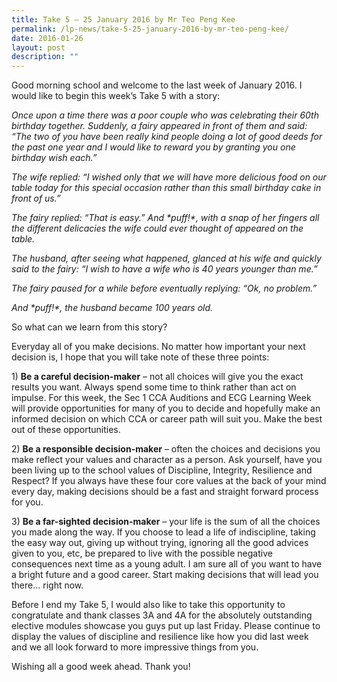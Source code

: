 ```yaml
---
title: Take 5 – 25 January 2016 by Mr Teo Peng Kee
permalink: /lp-news/take-5-25-january-2016-by-mr-teo-peng-kee/
date: 2016-01-26
layout: post
description: ""
---
```

Good morning school and welcome to the last week of January 2016. I would like to begin this week’s Take 5 with a story:

_Once upon a time there was a poor couple who was celebrating their 60th birthday together. Suddenly, a fairy appeared in front of them and said: “The two of you have been really kind people doing a lot of good deeds for the past one year and I would like to reward you by granting you one birthday wish each.”_

_The wife replied: “I wished only that we will have more delicious food on our table today for this special occasion rather than this small birthday cake in front of us.”_

_The fairy replied: “That is easy.” And \*puff!\*, with a snap of her fingers all the different delicacies the wife could ever thought of appeared on the table._

_The husband, after seeing what happened, glanced at his wife and quickly said to the fairy: “I wish to have a wife who is 40 years younger than me.”_

_The fairy paused for a while before eventually replying: “Ok, no problem.”_

_And \*puff!\*, the husband became 100 years old._

So what can we learn from this story?

Everyday all of you make decisions. No matter how important your next decision is, I hope that you will take note of these three points:

1) **Be a careful decision-maker** – not all choices will give you the exact results you want. Always spend some time to think rather than act on impulse. For this week, the Sec 1 CCA Auditions and ECG Learning Week will provide opportunities for many of you to decide and hopefully make an informed decision on which CCA or career path will suit you. Make the best out of these opportunities.

2) **Be a responsible decision-maker** – often the choices and decisions you make reflect your values and character as a person. Ask yourself, have you been living up to the school values of Discipline, Integrity, Resilience and Respect? If you always have these four core values at the back of your mind every day, making decisions should be a fast and straight forward process for you.

3) **Be a far-sighted decision-maker** – your life is the sum of all the choices you made along the way. If you choose to lead a life of indiscipline, taking the easy way out, giving up without trying, ignoring all the good advices given to you, etc, be prepared to live with the possible negative consequences next time as a young adult. I am sure all of you want to have a bright future and a good career. Start making decisions that will lead you there… right now.

Before I end my Take 5, I would also like to take this opportunity to congratulate and thank classes 3A and 4A for the absolutely outstanding elective modules showcase you guys put up last Friday. Please continue to display the values of discipline and resilience like how you did last week and we all look forward to more impressive things from you.

Wishing all a good week ahead. Thank you!